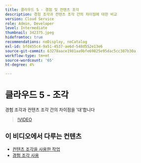 ```yaml
---
title: 클라우드 5 - 경험 및 컨텐츠 조각
description: 경험 조각과 컨텐츠 조각 간의 차이점에 대한 비교
version: Cloud Service
role: Admin, Developer
level: Intermediate
thumbnail: 342375.jpeg
hidefromtoc: true
recommendations: noDisplay, noCatalog
exl-id: bfd455c4-9a51-4537-ae6d-548d552e13e6
source-git-commit: 63278aace1981aa9bfe69825e95dac5cc387b30a
workflow-type: tm+mt
source-wordcount: '65'
ht-degree: 4%

---
```


# 클라우드 5 - 조각

경험 조각과 컨텐츠 조각 간의 차이점을 &#39;대&#39;합니다

>[!VIDEO](https://video.tv.adobe.com/v/342864)

## 이 비디오에서 다루는 컨텐츠

+ [컨텐츠 조각을 사용한 작업](https://experienceleague.adobe.com/docs/experience-manager-64/assets/fragments/content-fragments.html)
+ [경험 조각 사용](https://experienceleague.adobe.com/docs/experience-manager-learn/sites/experience-fragments/experience-fragments-feature-video-use.html)